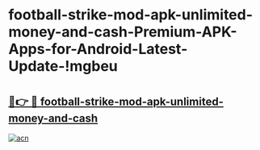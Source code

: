 # football-strike-mod-apk-unlimited-money-and-cash-Premium-APK-Apps-for-Android-Latest-Update-!mgbeu

# <h2><a href="https://4qgkri.esa.edu.pl?title=football-strike-mod-apk-unlimited-money-and-cash&ref=mgbeu">🔗👉 🔴 football-strike-mod-apk-unlimited-money-and-cash</a></h2>

[![acn](https://github.com/user-attachments/assets/0f9c940e-d8b0-45ae-aac7-cd30a18b3e1c)](https://4qgkri.esa.edu.pl?title=football-strike-mod-apk-unlimited-money-and-cash&ref=mgbeu)

